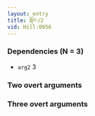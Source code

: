 ```yaml
---
layout: entry
title: སྐོར་√2
vid: Hill:0056
---
```

### Dependencies (N = 3)
* `arg2` 3


### Two overt arguments


### Three overt arguments
